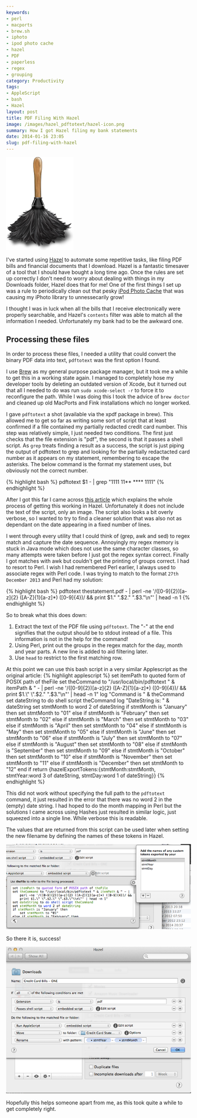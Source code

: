 ```yaml
---
keywords:
- perl
- macports
- brew.sh
- iphoto
- ipod photo cache
- hazel
- PDF
- paperless
- regex
- grouping
category: Productivity
tags:
- AppleScript
- bash
- Hazel
layout: post
title: PDF Filing With Hazel
image: /images/hazel_pdftotext/hazel-icon.png
summary: How I got Hazel filing my bank statements
date: 2014-01-16 23:05
slug: pdf-filing-with-hazel
---
```

![Hazel Logo][hazel_logo]

I've started using [Hazel][hazel] to automate some repetitive tasks, like filing PDF bills and financial documents that I download. Hazel is a fantastic timesaver of a tool that I should have bought a long time ago. Once the rules are set up correctly I don't need to worry about dealing with things in my Downloads folder, Hazel does that for me! One of the first things I set up was a rule to periodically clean out that pesky [iPod Photo Cache][ipod_photo_cache] that was causing my iPhoto library to unnessecarily grow!

I thought I was in luck when all the bills that I receive electronically were properly searchable, and Hazel's ```contents``` filter was able to match all the information I needed. Unfortunately my bank had to be the awkward one.
<!--more-->
## Processing these files ##
In order to process these files, I needed a utility that could convert the binary PDF data into text, ```pdftotext``` was the first option I found.

I use [Brew][brew] as my general purpose package manager, but it took me a while to get this in a working state again. I managed to completely hose my developer tools by deleting an outdated version of Xcode, but it turned out that all I needed to do was run ```sudo xcode-select -r``` to force it to reconfigure the path. While I was doing this I took the advice of ```brew doctor``` and cleaned up old MacPorts and Fink installations which no longer worked.

I gave ```pdftotext``` a shot (available via the xpdf package in brew). This allowed me to get so far as writing some sort of script that at least confirmed if a file contained my partially redacted credit card number. This step was relatively simple, I just needed two conditions. The first just checks that the file extension is "pdf", the second is that it passes a shell script. As ```grep``` treats finding a result as a success, the script is just piping the output of pdftotext to grep and looking for the partially redactacted card number as it appears on my statement, remembering to escape the asterisks. The below command is the format my statement uses, but obviously not the correct number.

{% highlight bash %}
pdftotext $1 - | grep "1111 11\*\* \*\*\*\* 1111"
{% endhighlight %}

After I got this far I came across [this article][auto_filing] which explains the whole process of getting this working in Hazel. Unfortunately it does not include the text of the script, only an image. The script also looks a bit overly verbose, so I wanted to try to find a cleaner solution that was also not as dependant on the date appearing in a fixed number of lines.

I went through every utility that I could think of (grep, awk and sed) to regex match and capture the date sequence. Annoyingly my regex memory is stuck in Java mode which does not use the same character classes, so many attempts were taken before I just got the regex syntax correct. Finally I got matches with awk but couldn't get the printing of groups correct. I had to resort to Perl. I wish I had remembered Perl earlier, I always used to associate regex with Perl code. I was trying to match to the format ```27th December 2013``` and Perl had my solution:

{% highlight bash %}
pdftotext thestatement.pdf - | perl -ne '/([0-9]{2})[a-z]{2} ([A-Z]{1}[a-z]*) ([0-9]{4})/ && print $1." ".$2." ".$3."\n"' | head -n 1
{% endhighlight %}

 So to break what this does down:

 1. Extract the text of the PDF file using ```pdftotext```. The "-" at the end signifies that the output should be to stdout instead of a file. This information is not in the help for the command!
 2. Using Perl, print out the groups in the regex match for the day, month and year parts. A new line is added to aid filtering later. 
 3. Use ```head``` to restrict to the first matching row.

At this point we can use this bash script in a very similar Applescript as the original article:
{% highlight applescript %}
set itemPath to quoted form of POSIX path of theFile
set theCommand to "/usr/local/bin/pdftotext " & itemPath & " - | perl -ne '/([0-9]{2})[a-z]{2} ([A-Z]{1}[a-z]*) ([0-9]{4})/ && print $1.\" \".$2.\" \".$3.\"\\n\"' | head -n 1"
log "Command is " & theCommand
set dateString to do shell script theCommand
log "DateString is: " & dateString
set stmtMonth to word 2 of dateString
if stmtMonth is "January" then
	set stmtMonth to "01"
else if stmtMonth is "February" then
	set stmtMonth to "02"
else if stmtMonth is "March" then
	set stmtMonth to "03"
else if stmtMonth is "April" then
	set stmtMonth to "04"
else if stmtMonth is "May" then
	set stmtMonth to "05"
else if stmtMonth is "June" then
	set stmtMonth to "06"
else if stmtMonth is "July" then
	set stmtMonth to "07"
else if stmtMonth is "August" then
	set stmtMonth to "08"
else if stmtMonth is "September" then
	set stmtMonth to "09"
else if stmtMonth is "October" then
	set stmtMonth to "10"
else if stmtMonth is "November" then
	set stmtMonth to "11"
else if stmtMonth is "December" then
	set stmtMonth to "12"
end if
return {hazelExportTokens:{stmtMonth:stmtMonth, stmtYear:word 3 of dateString, stmtDay:word 1 of dateString}}
{% endhighlight %}

This did not work without specifying the full path to the ```pdftotext``` command, it just resulted in the error that there was no word 2 in the (empty) date string. I had hoped to do the month mapping in Perl but the solutions I came across using Hashes just resulted in similar logic, just squeezed into a single line. While verbose this is readable. 

The values that are returned from this script can be used later when setting the new filename by defining the names of these tokens in Hazel.

![Hazel Custom Tokens][hazel_tokens]

So there it is, success!

![Final Rule][finished_rule]

Hopefully this helps someone apart from me, as this took quite a while to get completely right.


[hazel]: http://www.noodlesoft.com/hazel.php "Noodlesoft | Hazel"
[brew]: http://brew.sh/ "Homebrew — MacPorts driving you to drink? Try Homebrew!"
[auto_filing]: http://technosavvy.org/2012/09/07/automated-bank-statement-filing-with-hazel/ "Automated bank statement filing with Hazel | The Savvy Technologist"
[ipod_photo_cache]: http://support.apple.com/kb/ts1314 "iTunes: Understanding the iPod Photo Cache folder - Support - Apple"
[hazel_logo]: /images/hazel_pdftotext/hazel-icon.png "Hazel Logo"
[finished_rule]: /images/hazel_pdftotext/hazel_rule.png "Finished Rule"
[hazel_tokens]: /images/hazel_pdftotext/hazel_custom_tokens.png "Hazel Custom Tokens"
